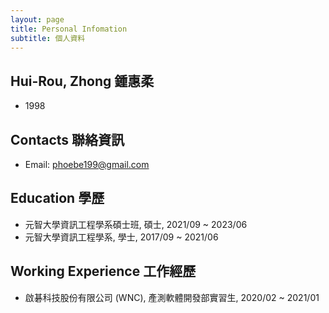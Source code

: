 ```yaml
---
layout: page
title: Personal Infomation
subtitle: 個人資料
---
```


## Hui-Rou, Zhong 鍾惠柔
- 1998


## Contacts 聯絡資訊
- Email: phoebe199@gmail.com


## Education 學歷
- 元智大學資訊工程學系碩士班, 碩士, 2021/09 ~ 2023/06
- 元智大學資訊工程學系, 學士, 2017/09 ~ 2021/06


## Working Experience 工作經歷
- 啟碁科技股份有限公司 (WNC), 產測軟體開發部實習生, 2020/02 ~ 2021/01
